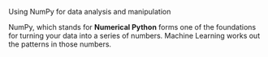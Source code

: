 Using NumPy for data analysis and manipulation

NumPy, which stands for **Numerical Python** forms one of the foundations for turning your data into a series of numbers. Machine Learning works out the patterns in those numbers.
